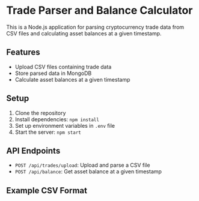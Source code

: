 # Trade Parser and Balance Calculator

This is a Node.js application for parsing cryptocurrency trade data from CSV files and calculating asset balances at a given timestamp.

## Features

- Upload CSV files containing trade data
- Store parsed data in MongoDB
- Calculate asset balances at a given timestamp

## Setup

1. Clone the repository
2. Install dependencies: `npm install`
3. Set up environment variables in `.env` file
4. Start the server: `npm start`

## API Endpoints

- `POST /api/trades/upload`: Upload and parse a CSV file
- `POST /api/balance`: Get asset balance at a given timestamp

## Example CSV Format

